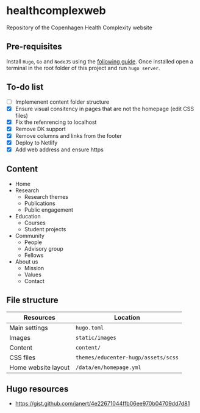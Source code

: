# healthcomplexweb
Repository of the Copenhagen Health Complexity website

## Pre-requisites

Install `Hugo`, `Go` and `NodeJS` using the [following guide](https://docs.gethugothemes.com/educenter/installation/).
Once installed open a terminal in the root folder of this project and run `hugo server`.

## To-do list

- [ ] Implemenent content folder structure
- [X] Ensure visual consitency in pages that are not the homepage (edit CSS files)
- [X] Fix the refenrencing to localhost
- [X] Remove DK support
- [X] Remove columns and links from the footer
- [X] Deploy to Netlify
- [x] Add web address and ensure https

## Content

- Home
- Research
  - Research themes
  - Publications
  - Public engagement
- Education
  - Courses
  - Student projects
- Community
  - People
  - Advisory group
  - Fellows
- About us
  - Mission
  - Values
  - Contact


## File structure

| Resources | Location |
| --- | ----------- |
| Main settings | `hugo.toml` |
|Images | `static/images` |
|Content | `content/` | 
|CSS files | `themes/educenter-hugp/assets/scss` | 
|Home website layout | `/data/en/homepage.yml` |


## Hugo resources

- https://gist.github.com/janert/4e22671044ffb06ee970b04709dd7d81
